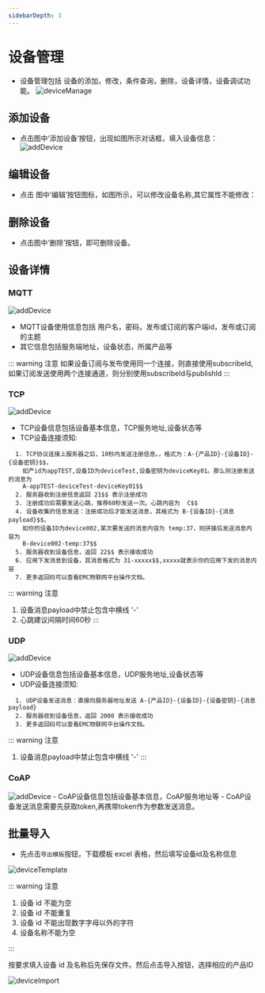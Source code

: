 ```yaml
---
sidebarDepth: 3
---
```


# 设备管理

- 设备管理包括 设备的添加，修改，条件查询，删除，设备详情，设备调试功能。
  <img :src="$withBase('/img/deviceManage.png')" alt="deviceManage">

## 添加设备

- 点击图中‘添加设备’按钮，出现如图所示对话框，填入设备信息：
  <img :src="$withBase('/img/addDevice.png')" alt="addDevice">
  
  

## 编辑设备

- 点击 图中‘编辑’按钮图标，如图所示，可以修改设备名称,其它属性不能修改：

## 删除设备

- 点击图中‘删除’按钮，即可删除设备。

## 设备详情

### MQTT

<img :src="$withBase('/img/mqttInfo.png')" alt="addDevice">

- MQTT设备使用信息包括 用户名，密码，发布或订阅的客户端id，发布或订阅的主题
- 其它信息包括服务端地址，设备状态，所属产品等

::: warning 注意
  如果设备订阅与发布使用同一个连接，则直接使用subscribeId,如果订阅发送使用两个连接通道，则分别使用subscribeId与publishId
:::

### TCP

<img :src="$withBase('/img/tcpInfo.png')" alt="addDevice">

- TCP设备信息包括设备基本信息，TCP服务地址,设备状态等
- TCP设备连接须知:
```text
  1. TCP协议连接上服务器之后，10秒内发送注册信息。，格式为：A-{产品ID}-{设备ID}-{设备密钥}$$，
    如产id为appTEST,设备ID为deviceTest,设备密钥为deviceKey01。那么则注册发送的消息为  
    A-appTEST-deviceTest-deviceKey01$$
  2. 服务器收到注册信息返回 21$$ 表示注册成功
  3. 注册成功后需要发送心跳，推荐60秒发送一次。心跳内容为  C$$
  4. 设备收集的信息发送：注册成功后才能发送消息，其格式为 B-{设备ID}-{消息payload}$$，
    如你的设备ID为device002,某次要发送的消息内容为 temp:37，则拼接后发送消息内容为  
    B-device002-temp:37$$
  5. 服务器收到设备信息，返回 22$$ 表示接收成功
  6. 应用下发消息到设备，其消息格式为 31-xxxxx$$,xxxxx就表示你的应用下发的消息内容
  7. 更多返回码可以查看EMC物联网平台操作文档。   

```
::: warning 注意
1. 设备消息payload中禁止包含中横线 '-'
2. 心跳建议间隔时间60秒
:::

### UDP

<img :src="$withBase('/img/udpInfo.png')" alt="addDevice">

- UDP设备信息包括设备基本信息，UDP服务地址,设备状态等
- UDP设备连接须知:

```text
  1. UDP设备发送消息：直接向服务器地址发送 A-{产品ID}-{设备ID}-{设备密钥}-{消息payload}
  2. 服务器收到设备信息，返回 2000 表示接收成功
  3. 更多返回码可以查看EMC物联网平台操作文档。   
```
::: warning 注意
1. 设备消息payload中禁止包含中横线 '-'
:::

### CoAP

<img :src="$withBase('/img/coapInfo.png')" alt="addDevice">
- CoAP设备信息包括设备基本信息，CoAP服务地址等
- CoAP设备发送消息需要先获取token,再携带token作为参数发送消息。

## 批量导入

- 先点击`导出模板`按钮，下载模板 excel 表格，然后填写设备id及名称信息

<img :src="$withBase('/img/deviceTemplate.png')" alt="deviceTemplate">

::: warning 注意

1. 设备 id 不能为空
2. 设备 id 不能重复
3. 设备 id 不能出现数字字母以外的字符
4. 设备名称不能为空

:::

按要求填入设备 id 及名称后先保存文件。然后点击导入按钮，选择相应的产品ID

<img :src="$withBase('/img/deviceImport.png')" alt="deviceImport">
